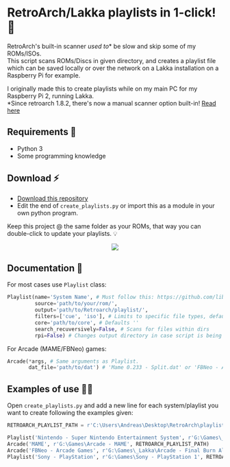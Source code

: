 # RetroArch/Lakka playlists in 1-click! 👾

RetroArch's built-in scanner *used to** be slow and skip some of my ROMs/ISOs.\
This script scans ROMs/Discs in given directory, and creates a playlist file which can be saved locally or over the network on a Lakka installation on a Raspberry Pi for example.

I originally made this to create playlists while on my main PC for my Raspberry Pi 2, running Lakka.\
*Since retroarch 1.8.2, there's now a manual scanner option built-in! [Read here](https://www.libretro.com/index.php/retroarch-1-8-2-released/)

## Requirements 🐍
- Python 3
- Some programming knowledge

## Download ⚡
- [Download this repository](https://github.com/parklez/retroarch-lakka-playlist-maker/archive/master.zip)
- Edit the end of `create_playlists.py` or import this as a module in your own python program.

Keep this project @ the same folder as your ROMs, that way you can double-click to update your playlists. 💡

<p align="center">
  <img src="https://raw.githubusercontent.com/parklez/retroarch-lakka-playlist-maker/master/img/explorer.png">
</p>

## Documentation 📝
For most cases use `Playlist` class:
```python
Playlist(name='System Name', # Must follow this: https://github.com/libretro/retroarch-assets/tree/master/xmb/automatic/png
         source='path/to/your/rom/',
         output='path/to/Retroarch/playlist/',
         filters=['cue', 'iso'], # Limits to specific file types, defaults to []
         core='path/to/core', # Defaults ''
         search_recuversively=False, # Scans for files within dirs
         rpi=False) # Changes output directory in case script is being run from another computer
```

For Arcade (MAME/FBNeo) games:
```python
Arcade(*args, # Same arguments as Playlist.
       dat_file='path/to/dat') # 'Mame 0.233 - Split.dat' or 'FBNeo - Arcade Games.dat' 
```

## Examples of use 🐕‍🦺
Open `create_playlists.py` and add a new line for each system/playlist you want to create following the examples given:

```python
RETROARCH_PLAYLIST_PATH = r'C:\Users\Andreas\Desktop\RetroArch\playlists'

Playlist('Nintendo - Super Nintendo Entertainment System', r'G:\Games\_Lakka\Nintendo - Super Nintendo Entertainment System', RETROARCH_PLAYLIST_PATH)
Arcade('MAME', r'G:\Games\Arcade - MAME', RETROARCH_PLAYLIST_PATH)
Arcade('FBNeo - Arcade Games', r'G:\Games\_Lakka\Arcade - Final Burn Alpha', RETROARCH_PLAYLIST_PATH, dat_file='FBNeo - Arcade Games.dat')
Playlist('Sony - PlayStation', r'G:\Games\Sony - PlayStation 1', RETROARCH_PLAYLIST_PATH, ['iso', 'cue'], search_recursively=True)
```